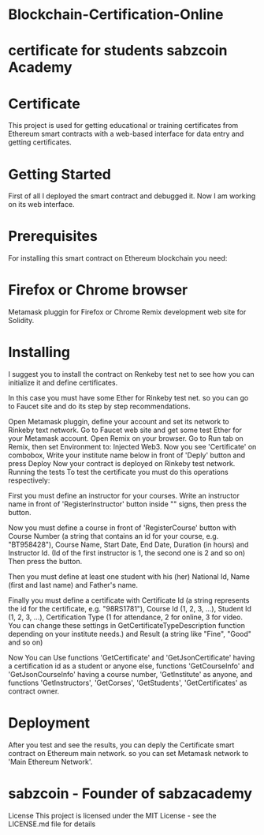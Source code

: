 # Blockchain-Certification-Online
# certificate for students sabzcoin Academy

# Certificate
This project is used for getting educational or training certificates from Ethereum smart contracts with a web-based interface for data entry and getting certificates.

# Getting Started
First of all I deployed the smart contract and debugged it. Now I am working on its web interface.

# Prerequisites 
For installing this smart contract on Ethereum blockchain you need:

# Firefox or Chrome browser
Metamask pluggin for Firefox or Chrome
Remix development web site for Solidity.

# Installing
I suggest you to install the contract on Renkeby test net to see how you can initialize it and define certificates.

In this case you must have some Ether for Rinkeby test net. so you can go to Faucet site and do its step by step recommendations.

Open Metamask pluggin, define your account and set its network to Rinkeby text network.
Go to Faucet web site and get some test Ether for your Metamask account.
Open Remix on your browser.
Go to Run tab on Remix, then set Environment to: Injected Web3.
Now you see 'Certificate' on combobox, Write your institute name below in front of 'Deply' button and press Deploy
Now your contract is deployed on Rinkeby test network.
Running the tests
To test the certificate you must do this operations respectively:

First you must define an instructor for your courses. Write an instructor name in front of 'RegisterInstructor' button inside "" signs, then press the button.

Now you must define a course in front of 'RegisterCourse' button with Course Number (a string that contains an id for your course, e.g. "BT958428"), Course Name, Start Date, End Date, Duration (in hours) and Instructor Id. (Id of the first instructor is 1, the second one is 2 and so on) Then press the button.

Then you must define at least one student with his (her) National Id, Name (first and last name) and Father's name.

Finally you must define a certificate with Certificate Id (a string represents the id for the certificate, e.g. "98RS1781"), Course Id (1, 2, 3, ...), Student Id (1, 2, 3, ...), Certification Type (1 for attendance, 2 for online, 3 for video. You can change these settings in GetCertificateTypeDescription function depending on your institute needs.) and Result (a string like "Fine", "Good" and so on)

Now You can Use functions 'GetCertificate' and 'GetJsonCertificate' having a certification id as a student or anyone else, functions 'GetCourseInfo' and 'GetJsonCourseInfo' having a course number, 'GetInstitute' as anyone, and functions 'GetInstructors', 'GetCorses', 'GetStudents', 'GetCertificates' as contract owner.

# Deployment
After you test and see the results, you can deply the Certificate smart contract on Ethereum main network. so you can set Metamask network to 'Main Ethereum Network'.


# sabzcoin - Founder of sabzacademy 
License
This project is licensed under the MIT License - see the LICENSE.md file for details
